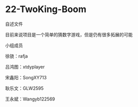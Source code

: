 # 22-TwoKing-Boom
自述文件

目前来说项目是一个简单的猜数字游戏，但是仍有很多拓展的可能

小组成员

徐骁：rafja

吕鸿图：xtdyplayer

宋鑫阳：SongXY713

耿乐文：GLW2595

王永斌：Wangyb122569


